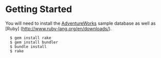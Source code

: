 # Getting Started
You will need to install the [AdventureWorks](http://msftdbprodsamples.codeplex.com/releases/view/55926#DownloadId=174661) sample database as well as [Ruby] (http://www.ruby-lang.org/en/downloads/).

```
  $ gem install rake
  $ gem install bundler
  $ bundle install
  $ rake
```